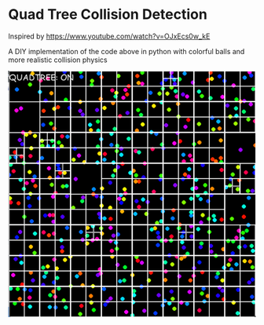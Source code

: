 # Quad Tree Collision Detection
Inspired by https://www.youtube.com/watch?v=OJxEcs0w_kE

A DIY implementation of the code above in python with colorful balls and more realistic collision physics

![Screenshot of the code](./img/screenshot.png)
